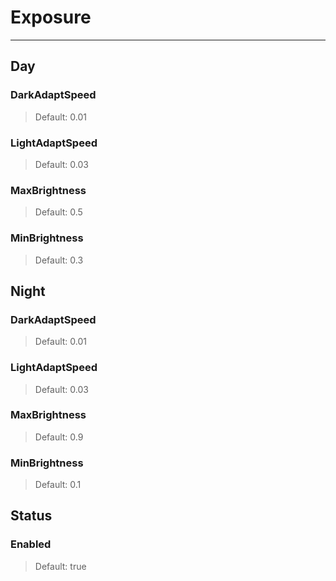 # Exposure

---

## Day

### DarkAdaptSpeed

>Default: 0.01

### LightAdaptSpeed

>Default: 0.03

### MaxBrightness

>Default: 0.5

### MinBrightness

>Default: 0.3

## Night

### DarkAdaptSpeed

>Default: 0.01

### LightAdaptSpeed

>Default: 0.03

### MaxBrightness

>Default: 0.9

### MinBrightness

>Default: 0.1

## Status

### Enabled

>Default: true
